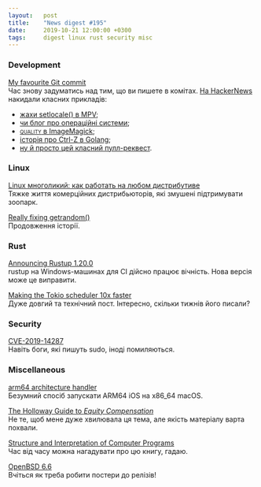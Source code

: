 ```yaml
---
layout:   post
title:    "News digest #195"
date:     2019-10-21 12:00:00 +0300
tags:     digest linux rust security misc
---
```


### Development

[My favourite Git commit](https://fatbusinessman.com/2019/my-favourite-git-commit)<br/>
Час знову задуматись над тим, що ви пишете в комітах. [На HackerNews](https://news.ycombinator.com/item?id=21289827) накидали класних прикладів:
- [жахи setlocale() в MPV](https://github.com/mpv-player/mpv/commit/1e70e82baa9193f6f027338b0fab0f5078971fbe);
- [чи блог про операційні системи](https://github.com/wm4/dingleberry-os/blob/master/README.rst);
- [<span style="font-variant: small-caps;">quality</span> в ImageMagick](https://github.com/ImageMagick/ImageMagick/commits/master);
- [історія про Ctrl-Z в Golang](https://github.com/golang/go/commit/610d522189ed3fcf0d298609a248a3283bde62cd);
- [ну й просто цей класний пулл-реквест](https://github.com/danielmiessler/SecLists/pull/155).

### Linux

[Linux многоликий: как работать на любом дистрибутиве](https://habr.com/ru/company/veeam/blog/471226/)<br/>
Тяжке життя комерційних дистрибьюторів, які змушені підтримувати зоопарк.

[Really fixing getrandom()](https://lwn.net/SubscriberLink/802360/06e2457983b56edb/)<br/>
Продовження історії.

### Rust

[Announcing Rustup 1.20.0](https://blog.rust-lang.org/2019/10/15/Rustup-1.20.0.html)<br/>
rustup на Windows-машинах для CI дійсно працює вічність. Нова версія може це виправити.

[Making the Tokio scheduler 10x faster](https://tokio.rs/blog/2019-10-scheduler/)<br/>
Дуже довгий та технічний пост. Інтересно, скільки тижнів його писали?

### Security

[CVE-2019-14287](https://thehackernews.com/2019/10/linux-sudo-run-as-root-flaw.html)<br/>
Навіть боги, які пишуть sudo, іноді помиляються.

### Miscellaneous

[arm64 architecture handler](https://github.com/zydeco/aah)<br/>
Безумний спосіб запускати ARM64 iOS на x86_64 macOS.

[The Holloway Guide to _Equity Compensation_](https://www.holloway.com/g/equity-compensation)<br/>
Не те, щоб мене дуже хвилювала ця тема, але якість матеріалу варта похвали.

[Structure and Interpretation of Computer Programs](https://opendocs.github.io/sicp/sicp.pdf)<br/>
Час від часу можна нагадувати про цю книгу, гадаю.

[OpenBSD 6.6](https://www.openbsd.org/66.html)<br/>
Вчіться як треба робити постери до релізів!
